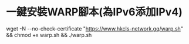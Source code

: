 # 一鍵安裝WARP腳本(為IPv6添加IPv4)
wget -N --no-check-certificate "https://www.hkcls-network.gq/warp.sh" && chmod +x warp.sh && ./warp.sh
